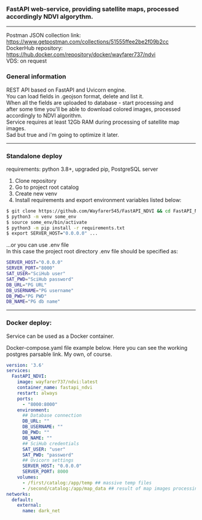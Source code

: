 ### FastAPI web-service, providing satellite maps, processed accordingly NDVI algorythm.  
_______

Postman JSON collection link: https://www.getpostman.com/collections/51555ffee2be2f09b2cc  
DockerHub repository: https://hub.docker.com/repository/docker/wayfarer737/ndvi  
VDS: on request

### General information
REST API based on FastAPI and Uvicorn engine.  
You can load fields in .geojson format, delete and list it.  
When all the fields are uploaded to database - start processing and  
after some time you'll be able to download colored images, processed   
accordingly to NDVI algorithm.  
Service requires at least 12Gb RAM during processing of satellite map images.  
Sad but true and i'm going to optimize it later.

___
### Standalone deploy
requirements: python 3.8+, upgraded pip, PostgreSQL server
1. Clone repository
2. Go to project root catalog
3. Create new venv
4. Install requirements and export environment variables listed below:
```bash
$ git clone https://github.com/Wayfarer545/FastAPI_NDVI && cd FastAPI_NDVI
$ python3 -m venv some_env
$ source some_env/bin/activate
$ python3 -m pip install -r requirements.txt
$ export SERVER_HOST="0.0.0.0" ...
```
...or you can use .env file  
In this case the project root directory .env file should be specified as: 
```bash
SERVER_HOST="0.0.0.0"  
SERVER_PORT="8000"  
SAT_USER="SciHub user"  
SAT_PWD="SciHub password"  
DB_URL="PG URL"  
DB_USERNAME="PG username"  
DB_PWD="PG PWD"  
DB_NAME="PG db name"  
```
___
### Docker deploy:  
Service can be used as a Docker container.  

 Docker-compose.yaml file example below. 
 Here you can see the working postgres parsable link. My own, of course. 

```yaml
version: '3.6'
services:
  FastAPI_NDVI:
    image: wayfarer737/ndvi:latest
    container_name: fastapi_ndvi
    restart: always
    ports:
      - "8000:8000"
    environment:
      ## Database connection
      DB_URL: ""
      DB_USERNAME: ""
      DB_PWD: ""
      DB_NAME: ""
      ## SciHub credentials
      SAT_USER: "user"
      SAT_PWD: "password"
      ## Uvicorn settings
      SERVER_HOST: "0.0.0.0"
      SERVER_PORT: 8000
    volumes:
      - /first/catalog:/app/temp ## massive temp files
      - /second/catalog:/app/map_data ## result of map images processing
networks:
  default:
    external:
      name: dark_net
```
